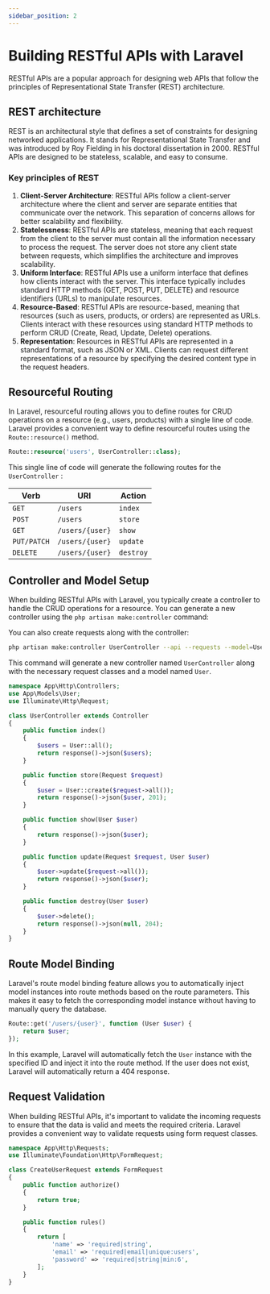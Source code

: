 ```yaml
---
sidebar_position: 2
---
```


# Building RESTful APIs with Laravel

RESTful APIs are a popular approach for designing web APIs that follow the principles of Representational State Transfer (REST) architecture. 

## REST architecture

REST is an architectural style that defines a set of constraints for designing networked applications. It stands for Representational State Transfer and was introduced by Roy Fielding in his doctoral dissertation in 2000. RESTful APIs are designed to be stateless, scalable, and easy to consume.

### Key principles of REST

1. **Client-Server Architecture**: RESTful APIs follow a client-server architecture where the client and server are separate entities that communicate over the network. This separation of concerns allows for better scalability and flexibility.
2. **Statelessness**: RESTful APIs are stateless, meaning that each request from the client to the server must contain all the information necessary to process the request. The server does not store any client state between requests, which simplifies the architecture and improves scalability.
3. **Uniform Interface**: RESTful APIs use a uniform interface that defines how clients interact with the server. This interface typically includes standard HTTP methods (GET, POST, PUT, DELETE) and resource identifiers (URLs) to manipulate resources.
4. **Resource-Based**: RESTful APIs are resource-based, meaning that resources (such as users, products, or orders) are represented as URLs. Clients interact with these resources using standard HTTP methods to perform CRUD (Create, Read, Update, Delete) operations.
5. **Representation**: Resources in RESTful APIs are represented in a standard format, such as JSON or XML. Clients can request different representations of a resource by specifying the desired content type in the request headers.

## Resourceful Routing

In Laravel, resourceful routing allows you to define routes for CRUD operations on a resource (e.g., users, products) with a single line of code. Laravel provides a convenient way to define resourceful routes using the `Route::resource()` method.

```php
Route::resource('users', UserController::class);
```

This single line of code will generate the following routes for the `UserController` :

| Verb      | URI                      | Action     |
|-----------|--------------------------|------------|
| `GET`       | `/users`               | `index`    |
| `POST`      | `/users`               | `store`    |
| `GET`       | `/users/{user}`        | `show`     |
| `PUT/PATCH` | `/users/{user}`        | `update`   |
| `DELETE`    | `/users/{user}`        | `destroy`  |

## Controller and Model Setup

When building RESTful APIs with Laravel, you typically create a controller to handle the CRUD operations for a resource. You can generate a new controller using the `php artisan make:controller` command:

You can also create requests along with the controller:

```bash
php artisan make:controller UserController --api --requests --model=User
```

This command will generate a new controller named `UserController` along with the necessary request classes and a model named `User`.

```php
namespace App\Http\Controllers;
use App\Models\User;
use Illuminate\Http\Request;

class UserController extends Controller
{
    public function index()
    {
        $users = User::all();
        return response()->json($users);
    }

    public function store(Request $request)
    {
        $user = User::create($request->all());
        return response()->json($user, 201);
    }

    public function show(User $user)
    {
        return response()->json($user);
    }

    public function update(Request $request, User $user)
    {
        $user->update($request->all());
        return response()->json($user);
    }

    public function destroy(User $user)
    {
        $user->delete();
        return response()->json(null, 204);
    }
}
```

## Route Model Binding

Laravel's route model binding feature allows you to automatically inject model instances into route methods based on the route parameters. This makes it easy to fetch the corresponding model instance without having to manually query the database.

```php
Route::get('/users/{user}', function (User $user) {
    return $user;
});
```

In this example, Laravel will automatically fetch the `User` instance with the specified ID and inject it into the route method. If the user does not exist, Laravel will automatically return a 404 response.

## Request Validation

When building RESTful APIs, it's important to validate the incoming requests to ensure that the data is valid and meets the required criteria. Laravel provides a convenient way to validate requests using form request classes.

```php
namespace App\Http\Requests;
use Illuminate\Foundation\Http\FormRequest;

class CreateUserRequest extends FormRequest
{
    public function authorize()
    {
        return true;
    }

    public function rules()
    {
        return [
            'name' => 'required|string',
            'email' => 'required|email|unique:users',
            'password' => 'required|string|min:6',
        ];
    }
}
```
